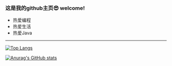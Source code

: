 ### 这是我的github主页😎 welcome!
- 热爱编程
- 热爱生活
- 热爱Java
------
[![Top Langs](https://github-readme-stats.vercel.app/api/top-langs/?username=JCven-chao&layout=compact)](https://github.com/anuraghazra/github-readme-stats)

[![Anurag's GitHub stats](https://github-readme-stats.vercel.app/api?username=JCven-chao&show_icons=true&theme=tokyonight)](https://github.com/anuraghazra/github-readme-stats)
